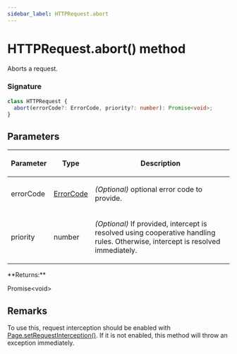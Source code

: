 ```yaml
---
sidebar_label: HTTPRequest.abort
---
```


# HTTPRequest.abort() method

Aborts a request.

### Signature

```typescript
class HTTPRequest {
  abort(errorCode?: ErrorCode, priority?: number): Promise<void>;
}
```

## Parameters

<table><thead><tr><th>

Parameter

</th><th>

Type

</th><th>

Description

</th></tr></thead>
<tbody><tr><td>

errorCode

</td><td>

[ErrorCode](./puppeteer.errorcode.md)

</td><td>

_(Optional)_ optional error code to provide.

</td></tr>
<tr><td>

priority

</td><td>

number

</td><td>

_(Optional)_ If provided, intercept is resolved using cooperative handling rules. Otherwise, intercept is resolved immediately.

</td></tr>
</tbody></table>
**Returns:**

Promise&lt;void&gt;

## Remarks

To use this, request interception should be enabled with [Page.setRequestInterception()](./puppeteer.page.setrequestinterception.md). If it is not enabled, this method will throw an exception immediately.
